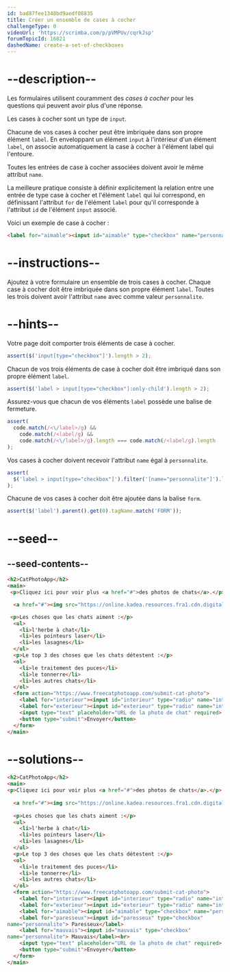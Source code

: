 ```yaml
---
id: bad87fee1348bd9aedf08835
title: Créer un ensemble de cases à cocher
challengeType: 0
videoUrl: 'https://scrimba.com/p/pVMPUv/cqrkJsp'
forumTopicId: 16821
dashedName: create-a-set-of-checkboxes
---
```


# --description--

Les formulaires utilisent couramment des <dfn>cases à cocher</dfn> pour les questions qui peuvent avoir plus d'une réponse.

Les cases à cocher sont un type de `input`.

Chacune de vos cases à cocher peut être imbriquée dans son propre élément `label`. En enveloppant un élément `input` à l'intérieur d'un élément `label`, on associe automatiquement la case à cocher à l'élément label qui l'entoure.

Toutes les entrées de case à cocher associées doivent avoir le même attribut `name`.

La meilleure pratique consiste à définir explicitement la relation entre une entrée de type case à cocher et l'élément `label` qui lui correspond, en définissant l'attribut `for` de l'élément `label` pour qu'il corresponde à l'attribut `id` de l'élément `input` associé.

Voici un exemple de case à cocher :

```html
<label for="aimable"><input id="aimable" type="checkbox" name="personnalite"> Aimable</label>
```

# --instructions--

Ajoutez à votre formulaire un ensemble de trois cases à cocher. Chaque case à cocher doit être imbriquée dans son propre élément `label`. Toutes les trois doivent avoir l'attribut `name` avec comme valeur `personnalite`.

# --hints--

Votre page doit comporter trois éléments de case à cocher.

```js
assert($('input[type="checkbox"]').length > 2);
```

Chacun de vos trois éléments de case à cocher doit être imbriqué dans son propre élément `label`.

```js
assert($('label > input[type="checkbox"]:only-child').length > 2);
```

Assurez-vous que chacun de vos éléments `label` possède une balise de fermeture.

```js
assert(
  code.match(/<\/label>/g) &&
    code.match(/<label/g) &&
    code.match(/<\/label>/g).length === code.match(/<label/g).length
);
```

Vos cases à cocher doivent recevoir l'attribut `name` égal à `personnalite`.

```js
assert(
  $('label > input[type="checkbox"]').filter('[name="personnalite"]').length > 2
);
```

Chacune de vos cases à cocher doit être ajoutée dans la balise `form`.

```js
assert($('label').parent().get(0).tagName.match('FORM'));
```

# --seed--

## --seed-contents--

```html
<h2>CatPhotoApp</h2>
<main>
 <p>Cliquez ici pour voir plus <a href="#">des photos de chats</a>.</p>

  <a href="#"><img src="https://online.kadea.resources.fra1.cdn.digitaloceanspaces.com/challenges-resources/relaxing-cat.jpg" alt="Un joli chat orange couché sur le dos."></a>

 <p>Les choses que les chats aiment :</p>
  <ul>
    <li>l'herbe à chat</li>
    <li>les pointeurs laser</li>
    <li>les lasagnes</li>
  </ul>
  <p>Le top 3 des choses que les chats détestent :</p>
  <ol>
    <li>le traitement des puces</li>
    <li>le tonnerre</li>
    <li>les autres chats</li>
  </ol>
  <form action="https://www.freecatphotoapp.com/submit-cat-photo">
    <label for="interieur"><input id="interieur" type="radio" name="interieur-exterieur"> Interieur</label>
    <label for="exterieur"><input id="exterieur" type="radio" name="interieur-exterieur"> Extérieur</label><br>
    <input type="text" placeholder="URL de la photo de chat" required>
    <button type="submit">Envoyer</button>
  </form>
</main>
```

# --solutions--

```html
<h2>CatPhotoApp</h2>
<main>
<p>Cliquez ici pour voir plus <a href="#">des photos de chats</a>.</p>
  
  <a href="#"><img src="https://online.kadea.resources.fra1.cdn.digitaloceanspaces.com/challenges-resources/relaxing-cat.jpg" alt="Un joli chat orange couché sur le dos."></a>
  
  <p>Les choses que les chats aiment :</p>
  <ul>
    <li>l'herbe à chat</li>
    <li>les pointeurs laser</li>
    <li>les lasagnes</li>
  </ul>
  <p>Le top 3 des choses que les chats détestent :</p>
  <ol>
    <li>le traitement des puces</li>
    <li>le tonnerre</li>
    <li>les autres chats</li>
  </ol>
  <form action="https://www.freecatphotoapp.com/submit-cat-photo">
    <label for="interieur"><input id="interieur" type="radio" name="interieur-exterieur"> Interieur</label>
    <label for="exterieur"><input id="exterieur" type="radio" name="interieur-exterieur"> Extérieur</label><br>
    <label for="aimable"><input id="aimable" type="checkbox" name="personnalite"> Aimable</label>
    <label for="paresseux"><input id="paresseux" type="checkbox" 
name="personnalite"> Paresseux</label>
    <label for="mauvais"><input id="mauvais" type="checkbox" 
name="personnalite"> Mauvais</label><br>
    <input type="text" placeholder="URL de la photo de chat" required>
    <button type="submit">Envoyer</button>
  </form>
</main>
```
